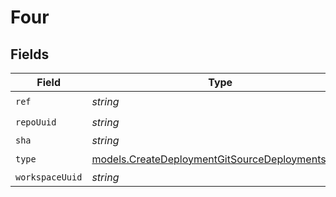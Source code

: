 # Four


## Fields

| Field                                                                                                    | Type                                                                                                     | Required                                                                                                 | Description                                                                                              |
| -------------------------------------------------------------------------------------------------------- | -------------------------------------------------------------------------------------------------------- | -------------------------------------------------------------------------------------------------------- | -------------------------------------------------------------------------------------------------------- |
| `ref`                                                                                                    | *string*                                                                                                 | :heavy_check_mark:                                                                                       | N/A                                                                                                      |
| `repoUuid`                                                                                               | *string*                                                                                                 | :heavy_check_mark:                                                                                       | N/A                                                                                                      |
| `sha`                                                                                                    | *string*                                                                                                 | :heavy_minus_sign:                                                                                       | N/A                                                                                                      |
| `type`                                                                                                   | [models.CreateDeploymentGitSourceDeploymentsType](../models/createdeploymentgitsourcedeploymentstype.md) | :heavy_check_mark:                                                                                       | N/A                                                                                                      |
| `workspaceUuid`                                                                                          | *string*                                                                                                 | :heavy_minus_sign:                                                                                       | N/A                                                                                                      |